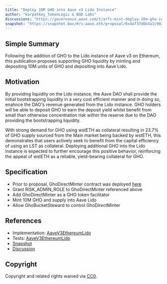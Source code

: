 ```yaml
---
title: "Deploy 10M GHO into Aave v3 Lido Instance"
author: "karpatkey_TokenLogic & BGD Labs"
discussions: "https://governance.aave.com/t/arfc-mint-deploy-10m-gho-into-aave-v3-lido-instance/19700"
snapshot: "https://snapshot.box/#/s:aave.eth/proposal/0x4af37d6b4a1c9029c7693c4bdfb646931a9815c4a56d9066ac1fbdbef7cd15e5"
---
```


## Simple Summary

Following the addition of GHO to the Lido instance of Aave v3 on Ethereum, this publication proposes supporting GHO liquidity by minting and depositing 10M units of GHO and depositing into Aave Lido.

## Motivation

By providing liquidity on the Lido instance, the Aave DAO shall provide the initial bootstrapping liquidity in a very cost efficient manner and in doing so, enahnce the DAO's revenue generated from the Lido instance. GHO holders will be able to deposit GHO to earn the deposit yield whilst benefit from small than otherwise concentration risk within the reserve due to the DAO providing the bootstrapping liquidity.

With strong demand for GHO using wstETH as collateral resulting in 23.7% of GHO supply sourced from the Main market being backed by wstETH, this demonstrates that users actively seek to benefit from the capital efficiency of using an LST as collateral. Deploying additional GHO into the Lido instance is expected to further encourage this positive behavior, reinforcing the appeal of wstETH as a reliable, yield-bearing collateral for GHO.

## Specification

- Prior to proposal, GhoDirectMinter contract was deployed [here](https://etherscan.io/address/0xc8ce8e5217969E2bEA887d2D523FA54dC6D17eb4)
- Grant RISK_ADMIN_ROLE to GhoDirectMinter referenced above
- Add GhoDirectMinter as a GHO token facilitator
- Mint 10M GHO and supply into Aave Lido
- Allow GhoBucketSteward to control GhoDirectMinter

## References

- Implementation: [AaveV3EthereumLido](https://github.com/bgd-labs/aave-proposals-v3/blob/main/src/20241229_AaveV3EthereumLido_Deploy10MGHOIntoAaveV3LidoInstance/AaveV3EthereumLido_Deploy10MGHOIntoAaveV3LidoInstance_20241229.sol)
- Tests: [AaveV3EthereumLido](https://github.com/bgd-labs/aave-proposals-v3/blob/main/src/20241229_AaveV3EthereumLido_Deploy10MGHOIntoAaveV3LidoInstance/AaveV3EthereumLido_Deploy10MGHOIntoAaveV3LidoInstance_20241229.t.sol)
- [Snapshot](https://snapshot.box/#/s:aave.eth/proposal/0x4af37d6b4a1c9029c7693c4bdfb646931a9815c4a56d9066ac1fbdbef7cd15e5)
- [Discussion](https://governance.aave.com/t/arfc-mint-deploy-10m-gho-into-aave-v3-lido-instance/19700)

## Copyright

Copyright and related rights waived via [CC0](https://creativecommons.org/publicdomain/zero/1.0/).
